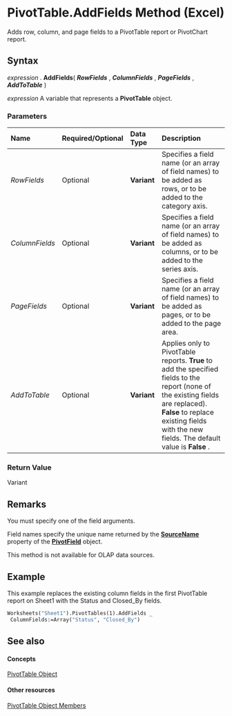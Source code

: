 
# PivotTable.AddFields Method (Excel)

Adds row, column, and page fields to a PivotTable report or PivotChart report.


## Syntax

 _expression_ . **AddFields**( **_RowFields_** , **_ColumnFields_** , **_PageFields_** , **_AddToTable_** )

 _expression_ A variable that represents a **PivotTable** object.


### Parameters



|**Name**|**Required/Optional**|**Data Type**|**Description**|
|:-----|:-----|:-----|:-----|
| _RowFields_|Optional| **Variant**|Specifies a field name (or an array of field names) to be added as rows, or to be added to the category axis.|
| _ColumnFields_|Optional| **Variant**|Specifies a field name (or an array of field names) to be added as columns, or to be added to the series axis.|
| _PageFields_|Optional| **Variant**|Specifies a field name (or an array of field names) to be added as pages, or to be added to the page area.|
| _AddToTable_|Optional| **Variant**|Applies only to PivotTable reports.  **True** to add the specified fields to the report (none of the existing fields are replaced). **False** to replace existing fields with the new fields. The default value is **False** .|

### Return Value

Variant


## Remarks

You must specify one of the field arguments.

Field names specify the unique name returned by the  **[SourceName](d18eb5a0-d44c-9f04-45b1-94cdf468c13e.md)** property of the **[PivotField](52784960-e2da-b43a-1e37-2d4dae61c6d8.md)** object.

This method is not available for OLAP data sources.


## Example

This example replaces the existing column fields in the first PivotTable report on Sheet1 with the Status and Closed_By fields.


```vb
Worksheets("Sheet1").PivotTables(1).AddFields _ 
 ColumnFields:=Array("Status", "Closed_By")
```


## See also


#### Concepts


[PivotTable Object](a9c1d4a0-78a9-f9a6-6daf-91cb63e45842.md)
#### Other resources


[PivotTable Object Members](8e8d1692-cf32-63c6-a1f6-54ddcc2a4964.md)
